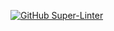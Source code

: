 [![GitHub Super-Linter](https://github.com/Sergei-vb/good-first-issue/workflows/Lint%20Code%20Base/badge.svg)](https://github.com/marketplace/actions/super-linter)